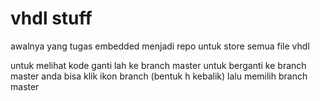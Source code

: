 # vhdl stuff
awalnya yang tugas embedded menjadi repo untuk store semua file vhdl

untuk melihat kode ganti lah ke branch master
untuk berganti ke branch master anda bisa klik ikon branch (bentuk h kebalik) lalu memilih branch master
